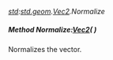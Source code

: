 _[std](../../modules/std/std-module.md):[std.geom](../../modules/std/std-geom.md).[Vec2<T>](../../modules/std/std-geom-vec2.md).Normalize_
##### Method Normalize:[Vec2](../../modules/std/std-geom-vec2.md)<T>(  )
Normalizes the vector.
